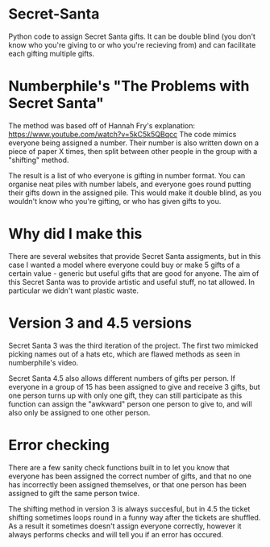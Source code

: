 # Secret-Santa
Python code to assign Secret Santa gifts. It can be double blind (you don't know who you're giving to or who you're recieving from) and can facilitate each  gifting multiple gifts.

# Numberphile's "The Problems with Secret Santa"
The method was based off of Hannah Fry's explanation: https://www.youtube.com/watch?v=5kC5k5QBqcc
The code mimics everyone being assigned a number. Their number is also written down on a piece of paper X times, then split between other people in the group with a "shifting" method.

The result is a list of who everyone is gifting in number format. You can organise neat piles with number labels, and everyone goes round putting their gifts down in the assigned pile. This would make it double blind, as you wouldn't know who you're gifting, or who has given gifts to you.

# Why did I make this
There are several websites that provide Secret Santa assigments, but in this case I wanted a model where everyone could buy or make 5 gifts of a certain value - generic but useful gifts that are good for anyone. The aim of this Secret Santa was to provide artistic and useful stuff, no tat allowed. In particular we didn't want plastic waste.

# Version 3 and 4.5 versions
Secret Santa 3 was the third iteration of the project. The first two mimicked picking names out of a hats etc, which are flawed methods as seen in numberphile's video.

Secret Santa 4.5 also allows different numbers of gifts per person. If everyone in a group of 15 has been assigned to give and receive 3 gifts, but one person turns up with only one gift, they can still participate as this function can assign the "awkward" person one person to give to, and will also only be assigned to one other person.

# Error checking
There are a few sanity check functions built in to let you know that everyone has been assigned the correct number of gifts, and that no one has incorrectly been assigned themselves, or that one person has been assigned to gift the same person twice.

The shifting method in version 3 is always succesful, but in 4.5 the ticket shifting sometimes loops round in a funny way after the tickets are shuffled. As a result it sometimes doesn't assign everyone correctly, however it always performs checks and will tell you if an error has occured.

